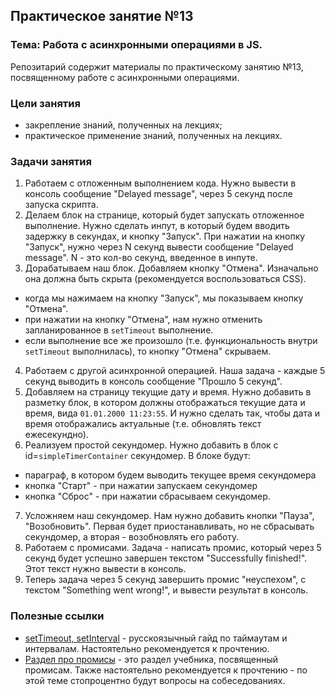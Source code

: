 ## Практическое занятие №13

### Тема: Работа с асинхронными операциями в JS.

Репозитарий содержит материалы по практическому занятию №13, посвященному работе с асинхронными операциями.

### Цели занятия
- закрепление знаний, полученных на лекциях;
- практическое применение знаний, полученных на лекциях.

### Задачи занятия
1. Работаем с отложенным выполнением кода. Нужно вывести в консоль сообщение "Delayed message", через 5 секунд после запуска скрипта.
2. Делаем блок на странице, который будет запускать отложенное выполнение. Нужно сделать инпут, в который будем вводить задержку в секундах, и кнопку "Запуск". При нажатии на кнопку "Запуск", нужно через N секунд вывести сообщение "Delayed message". N - это кол-во секунд, введенное в инпуте.
3. Дорабатываем наш блок. Добавляем кнопку "Отмена". Изначально она должна быть скрыта (рекомендуется воспользоваться CSS).
 - когда мы нажимаем на кнопку "Запуск", мы показываем кнопку "Отмена".
 - при нажатии на кнопку "Отмена", нам нужно отменить запланированное в `setTimeout` выполнение.
 - если выполнение все же произошло (т.е. функциональность внутри `setTimeout` выполнилась), то кнопку "Отмена" скрываем.
4. Работаем с другой асинхронной операцией. Наша задача - каждые 5 секунд выводить в консоль сообщение "Прошло 5 секунд".
5. Добавляем на страницу текущие дату и время. Нужно добавить в разметку блок, в котором должны отображаться текущие дата и время, вида `01.01.2000 11:23:55`. И нужно сделать так, чтобы дата и время отображались актуальные (т.е. обновлять текст ежесекундно).
6. Реализуем простой секундомер. Нужно добавить в блок с id=`simpleTimerContainer` секундомер. В блоке будут:
 - параграф, в котором будем выводить текущее время секундомера
 - кнопка "Старт" - при нажатии запускаем секундомер
 - кнопка "Сброс" - при нажатии сбрасываем секундомер.
7. Усложняем наш секундомер. Нам нужно добавить кнопки "Пауза", "Возобновить". Первая будет приостанавливать, но не сбрасывать секундомер, а вторая - возобновлять его работу.
8. Работаем с промисами. Задача - написать промис, который через 5 секунд будет успешно завершен текстом "Successfully finished!". Этот текст нужно вывести в консоль.
9. Теперь задача через 5 секунд завершить промис "неуспехом", с текстом "Something went wrong!", и вывести результат в консоль.

### Полезные ссылки
 - [setTimeout, setInterval](https://learn.javascript.ru/settimeout-setinterval) - русскоязычный гайд по таймаутам и интервалам. Настоятельно рекомендуется к прочтению.
 - [Раздел про промисы](https://learn.javascript.ru/async) - это раздел учебника, посвященный промисам. Также настоятельно рекомендуется к прочтению - по этой теме стопроцентно будут вопросы на собеседованиях.
